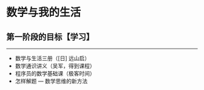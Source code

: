 # 数学与我的生活

## 第一阶段的目标【学习】
---

- 数学与生活三册（[日] 远山启）
- 数学通识讲义（吴军，得到课程）
- 程序员的数学基础课（极客时间）
- 怎样解题 — 数学思维的新方法

